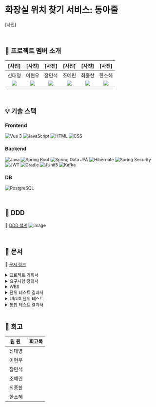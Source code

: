 # 화장실 위치 찾기 서비스: 동아줄

[사진]


<br>

## 👋 프로젝트 멤버 소개

| [사진] | [사진] | [사진] | [사진] | [사진] | [사진] | 
| :----------------------------------------------------------: | :----------------------------------------------------------: | :----------------------------------------------------------: | :----------------------------------------------------------: | :----------------------------------------------------------: | :----------------------------------------------------------: |
|                            신대영                            |                            이현우                            |                            장민석                            |                            조예린                            |                            최종찬                            |                            한소혜                            |
| [<img src="https://img.shields.io/badge/Github-Link-181717?logo=Github">](github-URL) | [<img src="https://img.shields.io/badge/Github-Link-181717?logo=Github">](github-URL) | [<img src="https://img.shields.io/badge/Github-Link-181717?logo=Github">](github-URL) | [<img src="https://img.shields.io/badge/Github-Link-181717?logo=Github">](github-URL) | [<img src="https://img.shields.io/badge/Github-Link-181717?logo=Github">](github-URL) | [<img src="https://img.shields.io/badge/Github-Link-181717?logo=Github">](github-URL) |





<br>

## 💡 기술 스택

### Frontend

![Vue 3](https://img.shields.io/badge/Vue_3-4FC08D.svg?&logo=vue.js&logoColor=white)
![JavaScript](https://img.shields.io/badge/JavaScript-F7DF1E.svg?&logo=javascript&logoColor=black)
![HTML](https://img.shields.io/badge/HTML-E34F26?logo=html5&logoColor=white)
![CSS](https://img.shields.io/badge/CSS-1572B6?logo=css3&logoColor=white)

### Backend

![Java](https://img.shields.io/badge/Java-17-007396.svg?&logo=java&color=red)
![Spring Boot](https://img.shields.io/badge/Spring_Boot-3-6DB33F.svg?&logo=spring-boot&color=lightgreen)
![Spring Data JPA](https://img.shields.io/badge/Spring_Data_JPA-6DB33F.svg?&logo=spring-data-JPA)
![Hibernate](https://img.shields.io/badge/Hibernate-59666C.svg?&logo=hibernate)
![Spring Security](https://img.shields.io/badge/Spring_Security-6DB33F.svg?&logo=spring-security&logoColor=white)
![JWT](https://img.shields.io/badge/JWT-000000.svg?&logo=json-web-token&logoColor=white)
![Gradle](https://img.shields.io/badge/Gradle-8.7-02303A.svg?&logo=gradle)
![JUnit5](https://img.shields.io/badge/JUnit5-25A162.svg?&logo=junit5&logoColor=white&color=green)
![Kafka](https://img.shields.io/badge/Apache%20Kafka-231F20?style=for-the-badge&logo=apache-kafka&logoColor=white)

### DB
![PostgreSQL](https://img.shields.io/badge/PostgreSQL-316192?style=for-the-badge&logo=postgresql&logoColor=white)

<br>

## 🎨 DDD
🔗 <a href="https://miro.com/app/board/uXjVKQtve4I=/?share_link_id=857640009601">DDD 설계</a>
![image](https://github.com/user-attachments/assets/d7b38e89-9a22-43cc-9da1-693a7a03e6e3)


<br>



## 📃 문서
🔗 <a href="https://docs.google.com/spreadsheets/d/1bZu4tf6-LjbFvtZ1JaCs-oltaSkSiw7a6RtgsQm0Vlw/edit?usp=sharing">문서 링크</a>

<details>
  <summary>프로젝트 기획서</summary>
</details>

<details>
  <summary>요구사항 정의서</summary>
</details>

<details>
  <summary>WBS</summary>
</details>


<details>
  <summary>단위 테스트 결과서</summary>
</details>

<details>
  <summary>UI/UX 단위 테스트</summary>
</details>


<details>
  <summary>통합 테스트 결과서</summary>
</details>






<br>

## 🤔 회고

| &nbsp;&nbsp;팀&nbsp;원&nbsp;&nbsp;&nbsp; | 회고록 |
| :--------------------------------------: | ------ |
|                  신대영                  |  |
|                  이현우                  |  |
|                  장민석                  |  |
|                  조예린                  |  |
|                  최종찬                  |  |
|                  한소혜                  |  |


